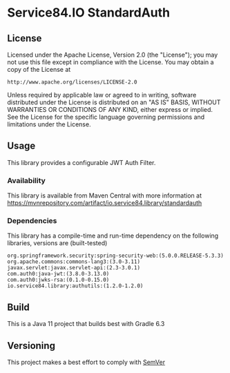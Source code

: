 # Service84.IO StandardAuth

## License
Licensed under the Apache License, Version 2.0 (the "License");
you may not use this file except in compliance with the License.
You may obtain a copy of the License at

    http://www.apache.org/licenses/LICENSE-2.0

Unless required by applicable law or agreed to in writing, software
distributed under the License is distributed on an "AS IS" BASIS,
WITHOUT WARRANTIES OR CONDITIONS OF ANY KIND, either express or implied.
See the License for the specific language governing permissions and
limitations under the License.

## Usage
This library provides a configurable JWT Auth Filter.

### Availability
This library is available from Maven Central with more information at
https://mvnrepository.com/artifact/io.service84.library/standardauth

### Dependencies
This library has a compile-time and run-time dependency on the following libraries,
versions are (built-tested)

    org.springframework.security:spring-security-web:(5.0.0.RELEASE-5.3.3)
    org.apache.commons:commons-lang3:(3.0-3.11)
    javax.servlet:javax.servlet-api:(2.3-3.0.1)
    com.auth0:java-jwt:(3.8.0-3.13.0)
    com.auth0:jwks-rsa:(0.1.0-0.15.0)
    io.service84.library:authutils:(1.2.0-1.2.0)

## Build
This is a Java 11 project that builds best with Gradle 6.3

## Versioning
This project makes a best effort to comply with [SemVer](https://semver.org/)
